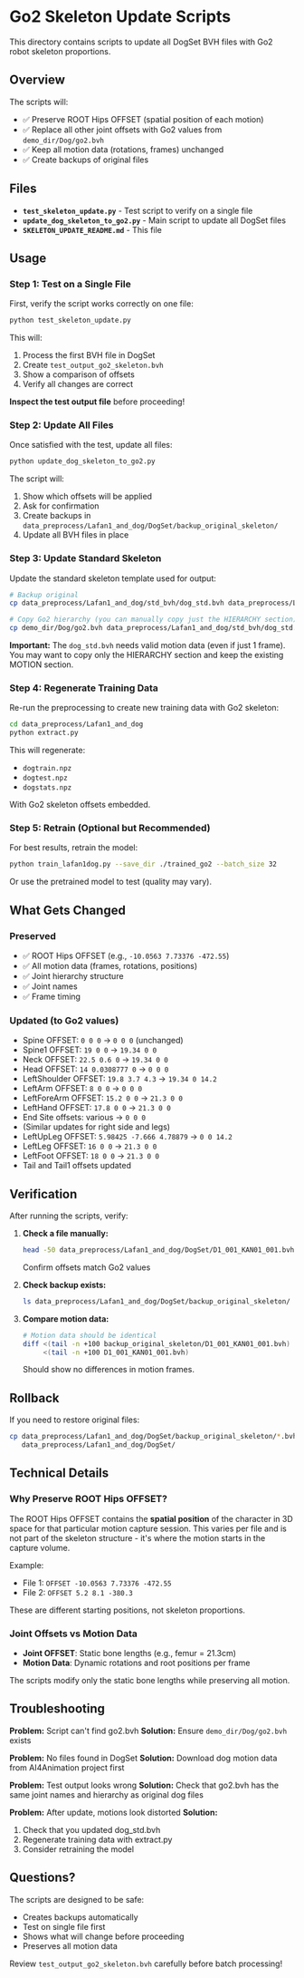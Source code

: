 # Go2 Skeleton Update Scripts

This directory contains scripts to update all DogSet BVH files with Go2 robot skeleton proportions.

## Overview

The scripts will:
- ✅ Preserve ROOT Hips OFFSET (spatial position of each motion)
- ✅ Replace all other joint offsets with Go2 values from `demo_dir/Dog/go2.bvh`
- ✅ Keep all motion data (rotations, frames) unchanged
- ✅ Create backups of original files

## Files

- **`test_skeleton_update.py`** - Test script to verify on a single file
- **`update_dog_skeleton_to_go2.py`** - Main script to update all DogSet files
- **`SKELETON_UPDATE_README.md`** - This file

## Usage

### Step 1: Test on a Single File

First, verify the script works correctly on one file:

```bash
python test_skeleton_update.py
```

This will:
1. Process the first BVH file in DogSet
2. Create `test_output_go2_skeleton.bvh`
3. Show a comparison of offsets
4. Verify all changes are correct

**Inspect the test output file** before proceeding!

### Step 2: Update All Files

Once satisfied with the test, update all files:

```bash
python update_dog_skeleton_to_go2.py
```

The script will:
1. Show which offsets will be applied
2. Ask for confirmation
3. Create backups in `data_preprocess/Lafan1_and_dog/DogSet/backup_original_skeleton/`
4. Update all BVH files in place

### Step 3: Update Standard Skeleton

Update the standard skeleton template used for output:

```bash
# Backup original
cp data_preprocess/Lafan1_and_dog/std_bvh/dog_std.bvh data_preprocess/Lafan1_and_dog/std_bvh/dog_std_original.bvh

# Copy Go2 hierarchy (you can manually copy just the HIERARCHY section)
cp demo_dir/Dog/go2.bvh data_preprocess/Lafan1_and_dog/std_bvh/dog_std.bvh
```

**Important:** The `dog_std.bvh` needs valid motion data (even if just 1 frame). You may want to copy only the HIERARCHY section and keep the existing MOTION section.

### Step 4: Regenerate Training Data

Re-run the preprocessing to create new training data with Go2 skeleton:

```bash
cd data_preprocess/Lafan1_and_dog
python extract.py
```

This will regenerate:
- `dogtrain.npz`
- `dogtest.npz`
- `dogstats.npz`

With Go2 skeleton offsets embedded.

### Step 5: Retrain (Optional but Recommended)

For best results, retrain the model:

```bash
python train_lafan1dog.py --save_dir ./trained_go2 --batch_size 32
```

Or use the pretrained model to test (quality may vary).

## What Gets Changed

### Preserved
- ✅ ROOT Hips OFFSET (e.g., `-10.0563 7.73376 -472.55`)
- ✅ All motion data (frames, rotations, positions)
- ✅ Joint hierarchy structure
- ✅ Joint names
- ✅ Frame timing

### Updated (to Go2 values)
- Spine OFFSET: `0 0 0` → `0 0 0` (unchanged)
- Spine1 OFFSET: `19 0 0` → `19.34 0 0`
- Neck OFFSET: `22.5 0.6 0` → `19.34 0 0`
- Head OFFSET: `14 0.0308777 0` → `0 0 0`
- LeftShoulder OFFSET: `19.8 3.7 4.3` → `19.34 0 14.2`
- LeftArm OFFSET: `8 0 0` → `0 0 0`
- LeftForeArm OFFSET: `15.2 0 0` → `21.3 0 0`
- LeftHand OFFSET: `17.8 0 0` → `21.3 0 0`
- End Site offsets: various → `0 0 0`
- (Similar updates for right side and legs)
- LeftUpLeg OFFSET: `5.98425 -7.666 4.78879` → `0 0 14.2`
- LeftLeg OFFSET: `16 0 0` → `21.3 0 0`
- LeftFoot OFFSET: `18 0 0` → `21.3 0 0`
- Tail and Tail1 offsets updated

## Verification

After running the scripts, verify:

1. **Check a file manually:**
   ```bash
   head -50 data_preprocess/Lafan1_and_dog/DogSet/D1_001_KAN01_001.bvh
   ```
   Confirm offsets match Go2 values

2. **Check backup exists:**
   ```bash
   ls data_preprocess/Lafan1_and_dog/DogSet/backup_original_skeleton/
   ```

3. **Compare motion data:**
   ```bash
   # Motion data should be identical
   diff <(tail -n +100 backup_original_skeleton/D1_001_KAN01_001.bvh) \
        <(tail -n +100 D1_001_KAN01_001.bvh)
   ```
   Should show no differences in motion frames.

## Rollback

If you need to restore original files:

```bash
cp data_preprocess/Lafan1_and_dog/DogSet/backup_original_skeleton/*.bvh \
   data_preprocess/Lafan1_and_dog/DogSet/
```

## Technical Details

### Why Preserve ROOT Hips OFFSET?

The ROOT Hips OFFSET contains the **spatial position** of the character in 3D space for that particular motion capture session. This varies per file and is not part of the skeleton structure - it's where the motion starts in the capture volume.

Example:
- File 1: `OFFSET -10.0563 7.73376 -472.55`
- File 2: `OFFSET 5.2 8.1 -380.3`

These are different starting positions, not skeleton proportions.

### Joint Offsets vs Motion Data

- **Joint OFFSET**: Static bone lengths (e.g., femur = 21.3cm)
- **Motion Data**: Dynamic rotations and root positions per frame

The scripts modify only the static bone lengths while preserving all motion.

## Troubleshooting

**Problem:** Script can't find go2.bvh
**Solution:** Ensure `demo_dir/Dog/go2.bvh` exists

**Problem:** No files found in DogSet
**Solution:** Download dog motion data from AI4Animation project first

**Problem:** Test output looks wrong
**Solution:** Check that go2.bvh has the same joint names and hierarchy as original dog files

**Problem:** After update, motions look distorted
**Solution:** 
1. Check that you updated dog_std.bvh
2. Regenerate training data with extract.py
3. Consider retraining the model

## Questions?

The scripts are designed to be safe:
- Creates backups automatically
- Test on single file first
- Shows what will change before proceeding
- Preserves all motion data

Review `test_output_go2_skeleton.bvh` carefully before batch processing!

